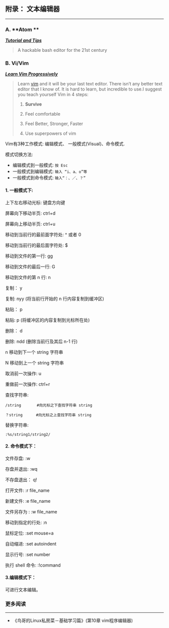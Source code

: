 ## 附录： 文本编辑器

---

### A. **Atom **

[_**Tutorial and Tips**_](https://www.evernote.com/l/ABJeb9FdBc1BC6AZSgWh4Ujc_StdcFYl-kw)_**​**_

> A hackable bash editor for the 21st century

### B. Vi/**Vim**

[_**Learn Vim Progressively**_](http://yannesposito.com/Scratch/en/blog/Learn-Vim-Progressively/)_**​**_

> Learn [vim](http://www.vim.org/) and it will be your last text editor. There isn’t any better text editor that I know of. It is hard to learn, but incredible to use.I suggest you teach yourself Vim in 4 steps:
>
> 1. **Survive**
>
> 2. Feel comfortable
>
> 3. Feel Better, Stronger, Faster
>
> 4. Use superpowers of vim

Vim有3种工作模式: 编辑模式、 一般模式(Visual)、命令模式.

模式切换方法:

* 编辑模式到一般模式:   `按 Esc`
* 一般模式到编辑模式:   `输入 “i、a、o”等`
* 一般模式到命令模式:   `输入“：、／、？”`

#### 1. 一般模式下:

上下左右移动光标: 键盘方向键

屏幕向下移动半页: ctrl+d

屏幕向上移动半页: ctrl+u

移动到当前行的最前面字符处: ^ 或者 0

移动到当前行的最后面字符处: $

移动到文件的第一行: gg

移动到文件的最后一行: G

移动到文件的第 n 行: n

复制： y

复制: nyy (将当前行开始的 n 行内容复制到缓冲区)

粘贴： p

粘贴: p (将缓冲区的内容复制到光标所在处)

删除： d

删除: ndd (删除当前行及其后 n-1 行)

n 移动到下一个 string 字符串

N 移动到上一个 string 字符串

取消前一次操作: u

重做前一次操作: ctrl+r

查找字符串:

```
/string       #向光标之下查找字符串 string

？string      #向光标之上查找字符串 string
```

替换字符串:

```
:%s/string1/string2/
```

#### 2. 命令模式下：

文件存盘: :w

存盘并退出: :wq

不存盘退出： q!

打开文件: :r file\_name

新建文件: :e file\_name

文件另存为 : :w file\_name

移动到指定的行处: :n

鼠标定位: :set mouse=a

自动缩进: :set autoindent

显示行号: :set number

执行 shell 命令: :!command

#### 3.编辑模式下：

可进行文本编辑。





### 更多阅读

---

* 《鸟哥的Linux私房菜－基础学习篇》(第10章 vim程序编辑器)



